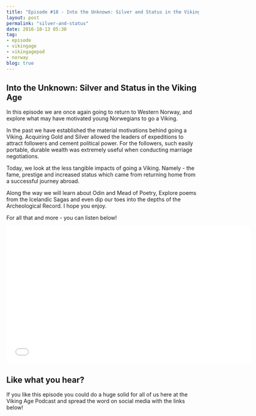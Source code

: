 ```yaml
---
title: "Episode #18 - Into the Unknown: Silver and Status in the Viking Age"
layout: post
permalink: "silver-and-status"
date: 2016-10-13 05:30
tag:
- episode
- vikingage
- vikingagepod
- norway
blog: true
---
```


## Into the Unknown: Silver and Status in the Viking Age

In this episode we are once again going to return to Western Norway, and explore what may have motivated young Norwegians to go a Viking.

In the past we have established the material motivations behind going a Viking. Acquiring Gold and Silver allowed the leaders of expeditions to attract followers and cement political power. For the followers, such easily portable, durable wealth was extremely useful when conducting marriage negotiations.

Today, we look at the less tangible impacts of going a Viking. Namely - the fame, prestige and increased status which came from returning home from a successful journey abroad.

Along the way we will learn about Odin and Mead of Poetry, Explore poems from the Icelandic Sagas and even dip our toes into the depths of the Archeological Record. I hope you enjoy.

For all that and more - you can listen below!

<iframe style="border: none" src="//html5-player.libsyn.com/embed/episode/id/4736075/height/360/width/640/theme/standard/autonext/no/thumbnail/yes/autoplay/no/preload/no/no_addthis/no/direction/backward/no-cache/true/" height="360" width="640" scrolling="no"  allowfullscreen webkitallowfullscreen mozallowfullscreen oallowfullscreen msallowfullscreen></iframe>

## Like what you hear?
If you like this episode you could do a huge solid for all of us here at the Viking Age Podcast and spread the word on social media with the links below!